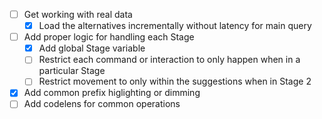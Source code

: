 - [ ] Get working with real data
  - [x] Load the alternatives incrementally without latency for main query
- [ ] Add proper logic for handling each Stage
  - [x] Add global Stage variable
  - [ ] Restrict each command or interaction to only happen when in a particular Stage
  - [ ] Restrict movement to only within the suggestions when in Stage 2
- [x] Add common prefix higlighting or dimming
- [ ] Add codelens for common operations